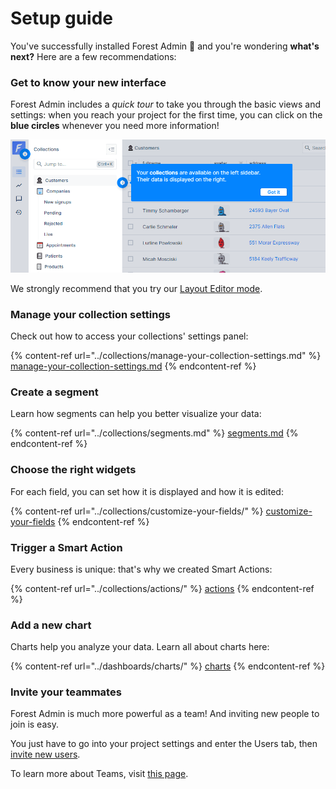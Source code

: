 # Setup guide

You've successfully installed Forest Admin 🎉 and you're wondering **what's next?** Here are a few recommendations:

### Get to know your new interface

Forest Admin includes a _quick tour_ to take you through the basic views and settings: when you reach your project for the first time, you can click on the **blue circles** whenever you need more information!

![](<../.gitbook/assets/image (605).png>)

We strongly recommend that you try our [Layout Editor mode](master-your-ui/using-the-layout-editor-mode/).

### Manage your collection settings

Check out how to access your collections' settings panel:

{% content-ref url="../collections/manage-your-collection-settings.md" %}
[manage-your-collection-settings.md](../collections/manage-your-collection-settings.md)
{% endcontent-ref %}

### Create a segment

Learn how segments can help you better visualize your data:

{% content-ref url="../collections/segments.md" %}
[segments.md](../collections/segments.md)
{% endcontent-ref %}

### Choose the right widgets

For each field, you can set how it is displayed and how it is edited:

{% content-ref url="../collections/customize-your-fields/" %}
[customize-your-fields](../collections/customize-your-fields/)
{% endcontent-ref %}

### Trigger a Smart Action

Every business is unique: that's why we created Smart Actions:&#x20;

{% content-ref url="../collections/actions/" %}
[actions](../collections/actions/)
{% endcontent-ref %}

### Add a new chart

Charts help you analyze your data. Learn all about charts here:

{% content-ref url="../dashboards/charts/" %}
[charts](../dashboards/charts/)
{% endcontent-ref %}

### Invite your teammates

Forest Admin is much more powerful as a team! And inviting new people to join is easy.&#x20;

You just have to go into your project settings and enter the Users tab, then [invite new users](../project-settings/teams-and-users/add-and-manage-users.md).

To learn more about Teams, visit [this page](../project-settings/teams-and-users/).
